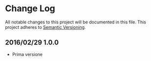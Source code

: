 # Change Log #

All notable changes to this project will be documented in this file.
This project adheres to [Semantic Versioning](http://semver.org/).


## 2016/02/29 1.0.0 ##

 - Prima versione
